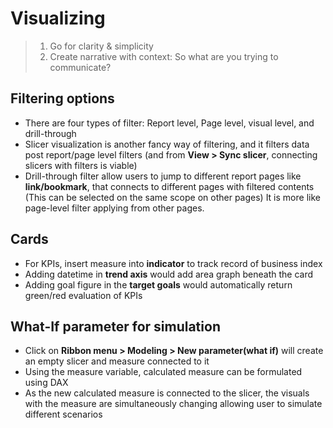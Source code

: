 # Visualizing

> 1. Go for clarity & simplicity
> 2. Create narrative with context:
>    So what are you trying to communicate?



## Filtering options

- There are four types of filter: Report level, Page level, visual level, and drill-through
- Slicer visualization is another fancy way of filtering, and it filters data post report/page level filters
  (and from **View > Sync slicer**, connecting slicers with filters is viable)
- Drill-through filter allow users to jump to different report pages like **link/bookmark**, that connects to different pages with filtered contents
  (This can be selected on the same scope on other pages)
  It is more like page-level filter applying from other pages.

## Cards

- For KPIs, insert measure into **indicator** to track record of business index
- Adding datetime in **trend axis** would add area graph beneath the card
- Adding goal figure in the **target goals** would automatically return green/red evaluation of KPIs

## What-If parameter for simulation

- Click on **Ribbon menu > Modeling > New parameter(what if)** will create an empty slicer and measure connected to it
- Using the measure variable, calculated measure can be formulated using DAX
- As the new calculated measure is connected to the slicer, the visuals with the measure are simultaneously changing allowing user to simulate different scenarios

